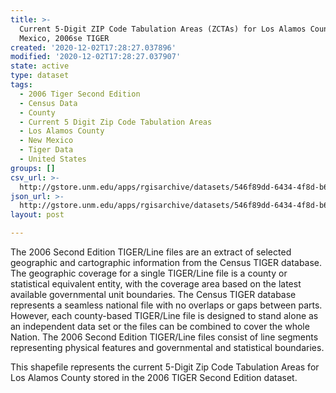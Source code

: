 ```yaml
---
title: >-
  Current 5-Digit ZIP Code Tabulation Areas (ZCTAs) for Los Alamos County, New
  Mexico, 2006se TIGER
created: '2020-12-02T17:28:27.037896'
modified: '2020-12-02T17:28:27.037907'
state: active
type: dataset
tags:
  - 2006 Tiger Second Edition
  - Census Data
  - County
  - Current 5 Digit Zip Code Tabulation Areas
  - Los Alamos County
  - New Mexico
  - Tiger Data
  - United States
groups: []
csv_url: >-
  http://gstore.unm.edu/apps/rgisarchive/datasets/546f89dd-6434-4f8d-b673-c860c4371e2a/tgr2006se_losa_zcta5cu.derived.csv
json_url: >-
  http://gstore.unm.edu/apps/rgisarchive/datasets/546f89dd-6434-4f8d-b673-c860c4371e2a/tgr2006se_losa_zcta5cu.derived.json
layout: post

---
```

The 2006 Second Edition TIGER/Line files are an extract of selected geographic and cartographic information from the Census TIGER database.  The geographic coverage for a single TIGER/Line file is a county or statistical equivalent entity, with the coverage area based on the latest available governmental unit boundaries. The Census TIGER database represents a seamless national file with no overlaps or gaps between parts.  However, each county-based TIGER/Line file is designed to stand alone as an independent data set or the files can be combined to cover the whole Nation.  The 2006 Second Edition  TIGER/Line files consist of line segments representing physical features and governmental and statistical boundaries.  

This shapefile represents the current 5-Digit Zip Code Tabulation Areas for Los Alamos County stored in the 2006 TIGER Second Edition dataset.
